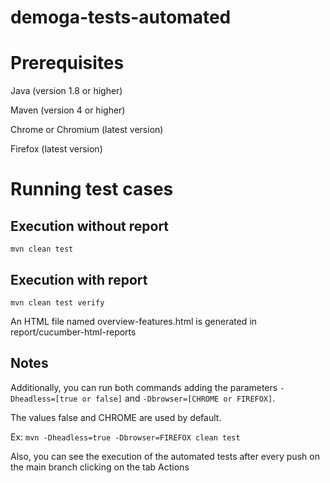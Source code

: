 # demoga-tests-automated

# Prerequisites
Java (version 1.8 or higher)

Maven (version 4 or higher)

Chrome or Chromium (latest version)

Firefox (latest version)

# Running test cases

## Execution without report
`mvn clean test`

## Execution with report
`mvn clean test verify`

An HTML file named overview-features.html is generated in report/cucumber-html-reports

## Notes
Additionally, you can run both commands adding the parameters `-Dheadless=[true or false]` and `-Dbrowser=[CHROME or FIREFOX]`.

The values false and CHROME are used by default.

Ex: `mvn -Dheadless=true -Dbrowser=FIREFOX clean test`

Also, you can see the execution of the automated tests after every push on the main branch clicking on the tab Actions
